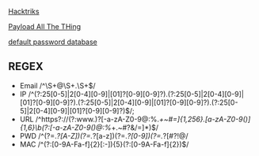 [Hacktriks](https://book.hacktricks.xyz/welcome/readme)

[Payload All The THing](https://github.com/swisskyrepo/PayloadsAllTheThings)

[default password database](https://cirt.net/passwords)

## REGEX
- Email /^\S+@\S+\.\S+$/
- IP /^(?:25[0-5]|2[0-4][0-9]|[01]?[0-9][0-9]?)\.(?:25[0-5]|2[0-4][0-9]|[01]?[0-9][0-9]?)\.(?:25[0-5]|2[0-4][0-9]|[01]?[0-9][0-9]?)\.(?:25[0-5]|2[0-4][0-9]|[01]?[0-9][0-9]?)$/;
- URL /^https?:\/\/(?:www\.)?[-a-zA-Z0-9@:%._\+~#=]{1,256}\.[a-zA-Z0-9()]{1,6}\b(?:[-a-zA-Z0-9()@:%_\+.~#?&\/=]*)$/
- PWD /^(?=.*?[A-Z])(?=.*?[a-z])(?=.*?[0-9])(?=.*?[#?!@$%^&*-]).{8,}$/
- MAC /^(?:[0-9A-Fa-f]{2}[:-]){5}(?:[0-9A-Fa-f]{2})$/